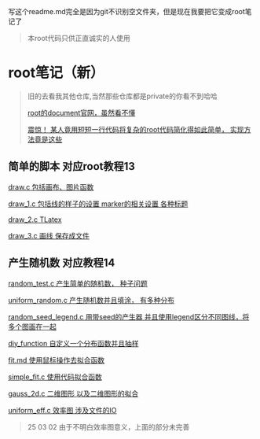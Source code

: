 写这个readme.md完全是因为git不识别空文件夹，但是现在我要把它变成root笔记了

> 本root代码只供正直诚实的人使用

# root笔记（新）
> 旧的去看我其他仓库,当然那些仓库都是private的你看不到哈哈
> 
> [root的document官网，虽然看不懂](https://root.cern/doc/v632/)
> 
> [震惊！ 某人竟用短短一行代码将复杂的root代码简化得如此简单， 实现方法竟是这些](./XQY_Utils.h)

## 简单的脚本 对应root教程13
[draw.c 包括画布、图片函数](./simple_script/draw.c)

[draw_1.c 包括线的样子的设置 marker的相关设置 各种标题](./simple_script/draw_1.c)

[draw_2.c TLatex](./simple_script/draw_2.c)

[draw_3.c 画线 保存成文件](./simple_script/draw_3.c)

## 产生随机数 对应教程14
[random_test.c 产生简单的随机数， 种子问题](./rootTutorial14/random_test.c)

[uniform_random.c 产生随机数并且填涂， 有多种分布](./rootTutorial14/uniform_random.c)

[random_seed_legend.c 用带seed的产生器 并且使用legend区分不同图线，将多个图画在一起](./rootTutorial14/random_seed_legend.c)

[diy_function 自定义一个分布函数并且抽样](./rootTutorial14/diy_function.c)

[fit.md 使用鼠标操作去拟合函数](./rootTutorial14/fit.md)

[simple_fit.c 使用代码拟合函数](./rootTutorial14/simple_fit.c)

[gauss_2d.c 二维图形 以及二维图形的拟合](./rootTutorial14/gauss_2d.c)

[uniform_eff.c 效率图 涉及文件的IO](./rootTutorial14/uniform_eff.c)
> 25 03 02 由于不明白效率图意义，上面的部分未完善